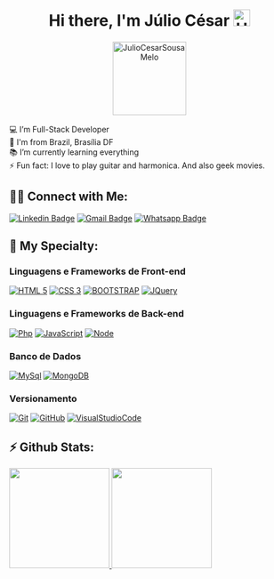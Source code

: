 <h1 align="center">Hi there, I'm Júlio César <img alt="Hi There!" width="30px" src="https://camo.githubusercontent.com/35d3d11359a49bf12aebb834cc13fd81b95eff4e/68747470733a2f2f6d656469612e67697068792e636f6d2f6d656469612f6876524a434c467a6361737252346961377a2f67697068792e676966"/></h1>

<p align="center">
    <img align="center" style="margin: 2px" width="132px" src="https://komarev.com/ghpvc/?username=JulioCesarSousaMelo&style=flat-square" alt="JulioCesarSousaMelo"/>
</p>

💻 I’m Full-Stack Developer<br>
🏡 I'm from Brazil, Brasília DF <br>
📚 I’m currently learning everything <br>
⚡ Fun fact: I love to play guitar and harmonica. And also geek movies.<br>

## 🤝🏻 Connect with Me:

[![Linkedin Badge](https://img.shields.io/badge/-LinkedIn-blue?style=flat-square&logo=Linkedin&logoColor=white&link=https://www.linkedin.com/in/walternascimentobarroso/)](https://www.linkedin.com/in/júlio-césar-s-melo/)
[![Gmail Badge](https://img.shields.io/badge/-Gmail-D14836?style=flat-square&logo=Gmail&logoColor=white)](mailto:jcesarsm17@gamil.com)
[![Whatsapp Badge](https://img.shields.io/badge/-Whatsapp-4CA143?style=flat-square&labelColor=4CA143&logo=whatsapp&logoColor=white)](https://wa.me/5561998032236)

## 🚀 My Specialty:

### Linguagens e Frameworks de Front-end
[![HTML 5](https://img.shields.io/badge/HTML5-E34F26?style=for-the-badge&logo=html5&logoColor=white)](https://www.w3.org/standards/webdesign/htmlcss.html)
[![CSS 3](https://img.shields.io/badge/CSS3-1572B6?style=for-the-badge&logo=css3&logoColor=white)](https://www.w3.org/standards/webdesign/htmlcss.html)
[![BOOTSTRAP](https://img.shields.io/badge/bootstrap-572694?style=for-the-badge&logo=bootstrap&logoColor=white)](https://getbootstrap.com)
[![JQuery](https://img.shields.io/badge/jQuery-1572B6?style=for-the-badge&logo=jQuery&logoColor=white)](https://jquery.com)


### Linguagens e Frameworks de Back-end

[![Php](https://img.shields.io/badge/php-572694?style=for-the-badge&logo=php&logoColor=white)](https://www.php.net)
[![JavaScript](https://img.shields.io/badge/Javascript-e1af24?style=for-the-badge&logo=javascript&logoColor=white)](https://developer.mozilla.org/pt-BR/docs/Web/JavaScript)
[![Node](https://img.shields.io/badge/Node.js-43853D?style=for-the-badge&logo=node.js&logoColor=white)](https://nodejs.org)


### Banco de Dados
[![MySql](https://img.shields.io/badge/MySQL-1572B6?style=for-the-badge&logo=mysql&logoColor=white)](https://www.mysql.com/)
[![MongoDB](https://img.shields.io/badge/MongoDB-4EA94B?style=for-the-badge&logo=mongodb&logoColor=white)](https://www.mongodb.com/)

### Versionamento
[![Git](https://img.shields.io/badge/git-e5251b?style=for-the-badge&logo=git&logoColor=white)](https://git-scm.com/downloads)
[![GitHub](https://img.shields.io/badge/github-00000F?style=for-the-badge&logo=github&logoColor=white)](https://github.com)
[![VisualStudioCode](https://img.shields.io/badge/VS%20Code-1572B6?style=for-the-badge&logo=visualstudio&logoColor=white)](https://code.visualstudio.com)


## ⚡ Github Stats:

<p align="left">
<a href="https://github.com/JulioCesarSousaMelo">
  <img height="180em" src="https://github-readme-stats.vercel.app/api/top-langs?username=JulioCesarSousaMelo&show_icons=true&locale=en&layout=compact&theme=radical"/>
  <img height="180em" src="https://github-readme-stats.vercel.app/api?username=JulioCesarSousaMelo&show_icons=true&locale=en&theme=radical"/>
</a>
</p>


